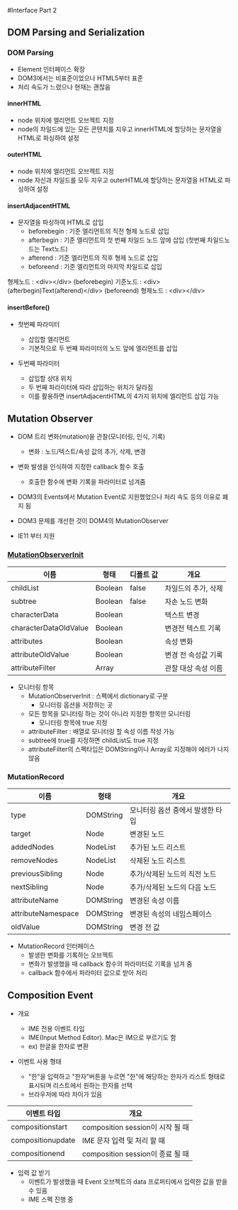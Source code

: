 #Interface Part 2

## DOM Parsing and Serialization

### DOM Parsing

* Element 인터페이스 확장
* DOM3에서는 비표준이었으나 HTML5부터 표준
* 처리 속도가 느렸으나 현재는 괜찮음

#### innerHTML

* node 위치에 엘리먼트 오브젝트 지정
* node의 차일드에 있는 모든 콘텐치를 지우고 innerHTML에 할당하는 문자열을 HTML로 파싱하여 설정

#### outerHTML

* node 위치에 엘리먼트 오브젝트 지정
* node 자신과 차일드를 모두 지우고 outerHTML에 할당하는 문자열을 HTML로 파싱하여 설정

#### insertAdjacentHTML

* 문자열을 파싱하여 HTML로 삽입
  * beforebegin : 기준 엘리먼트의 직전 형제 노드로 삽입
  * afterbegin : 기준 엘리먼트의 첫 번째 차일드 노드 앞에 삽입 (첫번째 차일드노드는 Text노드)
  * afterend : 기준 엘리먼트의 직후 형제 노드로 삽입
  * beforeend : 기준 엘리먼트의 마지막 차일드로 삽입

형제노드 : \<div\>\</div\>
        (beforebegin)
기준노드 : \<div\>(afterbegin)Text(afterend)\</div\>
        (beforeend)
형제노드 : \<div\>\</div\>

#### insertBefore()

* 첫번째 파라미터
  * 삽입할 엘리먼트
  * 기본적으로 두 번째 파라미터의 노드 앞에 엘리먼트를 삽입

* 두번째 파라미터
  * 삽입할 상대 위치
  * 두 번째 파라미터에 따라 삽입하는 위치가 달라짐
  * 이를 활용하면 insertAdjacentHTML의 4가지 위치에 엘리먼트 삽입 가능

## Mutation Observer

* DOM 트리 변화(mutation)을 관찰(모니터링, 인식, 기록)
  * 변화 : 노드/텍스트/속성 값의 추가, 삭제, 변경
* 변화 발생을 인식하여 지정한 callback 함수 호출
  * 호출한 함수에 변화 기록을 파라미터로 넘겨줌

* DOM3의 Events에서 Mutation Event로 지원했었으나 처리 속도 등의 이유로 폐지 됨
* DOM3 문제를 개선한 것이 DOM4의 MutationObserver
* IE11 부터 지원

### [MutationObserverInit]

|이름|형태|디폴트 값|개요|
|-------------------|--------|------|------------|
|childList|Boolean|false|차일드의 추가, 삭제|
|subtree|Boolean|false|자손 노드 변화|
|characterData|Boolean||텍스트 변경|
|characterDataOldValue|Boolean||변경전 텍스트 기록|
|attributes|Boolean||속성 변화|
|attributeOldValue|Boolean||변경 전 속성값 기록|
|attributeFilter|Array||관찰 대상 속성 이름|

* 모니터링 항목
  * MutationObserverInit : 스펙에서 dictionary로 구분
    * 모니터링 옵션을 저장하는 곳
  * 모든 항목을 모니터링 하는 것이 아니라 지정한 항목만 모니터링
    * 모니터링 항목에 true 지정
  * attributeFilter : 배열로 모니터링 할 속성 이름 작성 가능
  * subtree에 true를 지정하면 childList도 true 지정
  * attributeFilter의 스펙타입은 DOMString이나 Array로 지정해야 에러가 나지 않음

### MutationRecord

|이름|형태|개요|
|-------------------|-------|-----------------|
|type|DOMString|모니터링 옵션 중에서 발생한 타입|
|target|Node|변경된 노드|
|addedNodes|NodeList|추가된 노드 리스트|
|removeNodes|NodeList|삭제된 노드 리스트|
|previousSibling|Node|추가/삭제된 노드의 직전 노드|
|nextSibling|Node|추가/삭제된 노드의 다음 노드|
|attributeName|DOMString|변경된 속성 이름|
|attributeNamespace|DOMString|변경된 속성의 네임스페이스|
|oldValue|DOMString|변경 전 값|

* MutationRecord 인터페이스
  * 발생한 변화를 기록하는 오브젝트
  * 변화가 발생했을 때 callback 함수의 파라미터로 기록을 넘겨 줌
  * callback 함수에서 파라미터 값으로 받아 처리

## Composition Event

* 개요
  * IME 전용 이벤트 타입
  * IME(Input Method Editor). Mac은 IM으로 부르기도 함
  * ex) 한글을 한자로 변환

* 이벤트 사용 형태
  * "한"을 입력하고 "한자"버튼을 누르면 "한"에 해당하는 한자가 리스트 형태로 표시되며 리스트에서 원하는 한자를 선택
  * 브라우저에 따라 차이가 있음

|이벤트 타입|개요|
|---------------|------------------------|
|compositionstart|composition session이 시작 될 때|
|compositionupdate|IME 문자 입력 및 처리 할 때|
|compositionend|composition session이 종료 될 때|

* 입력 값 받기
  * 이벤트가 발생했을 때 Event 오브젝트의 data 프로퍼티에서 입력한 값을 받을 수 있음
  * IME 스펙 진행 중

[MutationObserverInit]: https://developer.mozilla.org/en-US/docs/Web/API/MutationObserver#MutationObserverInit
